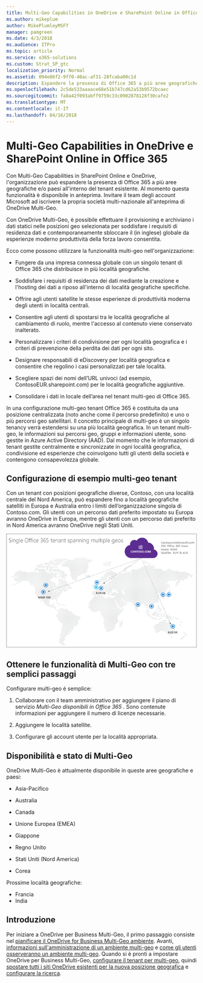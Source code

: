```yaml
---
title: Multi-Geo Capabilities in OneDrive e SharePoint Online in Office 365
ms.author: mikeplum
author: MikePlumleyMSFT
manager: pamgreen
ms.date: 4/3/2018
ms.audience: ITPro
ms.topic: article
ms.service: o365-solutions
ms.custom: Strat_SP_gtc
localization_priority: Normal
ms.assetid: 094e86f2-9ff0-40ac-af31-28fcaba00c1d
description: Espandere la presenza di Office 365 a più aree geografiche con funzionalità multi-geo in OneDrive e SharePoint Online.
ms.openlocfilehash: 2c5de533aaaace68e51b747cd62a53b9572bcaec
ms.sourcegitcommit: fa8a42f093abff9759c33c0902878128f30cafe2
ms.translationtype: MT
ms.contentlocale: it-IT
ms.lasthandoff: 04/16/2018
---
```

# <a name="multi-geo-capabilities-in-onedrive-and-sharepoint-online-in-office-365"></a>Multi-Geo Capabilities in OneDrive e SharePoint Online in Office 365

Con Multi-Geo Capabilities in SharePoint Online e OneDrive, l'organizzazione può espandere la presenza di Office 365 a più aree geografiche e/o paesi all'interno del tenant esistente. Al momento questa funzionalità è disponibile in anteprima. Invitare il team degli account Microsoft ad iscrivere la propria società multi-nazionale all'anteprima di OneDrive Multi-Geo.
  
Con OneDrive Multi-Geo, è possibile effettuare il provisioning e archiviano i dati statici nelle posizioni geo selezionata per soddisfare i requisiti di residenza dati e contemporaneamente sbloccare il (in inglese) globale da esperienze moderno produttività della forza lavoro consentita.
  
Ecco come possono utilizzare la funzionalità multi-geo nell'organizzazione:
  
- Fungere da una impresa connessa globale con un singolo tenant di Office 365 che distribuisce in più località geografiche.
    
- Soddisfare i requisiti di residenza dei dati mediante la creazione e l'hosting dei dati a riposo all'interno di località geografiche specifiche.
    
- Offrire agli utenti satellite le stesse esperienze di produttività moderna degli utenti in località centrali.
    
- Consentire agli utenti di spostarsi tra le località geografiche al cambiamento di ruolo, mentre l'accesso al contenuto viene conservato inalterato.
    
- Personalizzare i criteri di condivisione per ogni località geografica e i criteri di prevenzione della perdita dei dati per ogni sito.
    
- Designare responsabili di eDiscovery per località geografica e consentire che regolino i casi personalizzati per tale località.
    
- Scegliere spazi dei nomi dell’URL univoci (ad esempio, ContosoEUR.sharepoint.com) per le località geografiche aggiuntive.
    
- Consolidare i dati in locale dell’area nel tenant multi-geo di Office 365.
    
In una configurazione multi-geo tenant Office 365 è costituita da una posizione centralizzata (noto anche come il percorso predefinito) e uno o più percorsi geo satellitari. Il concetto principale di multi-geo è un singolo tenancy verrà estendersi su una più località geografica. In un tenant multi-geo, le informazioni sui percorsi geo, gruppi e informazioni utente, sono gestite in Azure Active Directory (AAD). Dal momento che le informazioni di tenant gestite centralmente e sincronizzate in ogni località geografica, condivisione ed esperienze che coinvolgono tutti gli utenti della società e contengono consapevolezza globale.
  
## <a name="sample-multi-geo-tenant-configuration"></a>Configurazione di esempio multi-geo tenant

Con un tenant con posizioni geografiche diverse, Contoso, con una località centrale del Nord America, può espandere fino a località geografiche satelliti in Europa e Australia entro i limiti dell’organizzazione singola di Contoso.com. Gli utenti con un percorso dati preferito impostato su Europa avranno OneDrive in Europa, mentre gli utenti con un percorso dati preferito in Nord America avranno OneDrive negli Stati Uniti.
  
![Mappa del mondo, che mostra geo percorsi per Contoso e gli altri percorsi geo disponibili](images/df317ccc-2e53-411d-9211-a5aee63ca1e5.png)
  
## <a name="get-multi-geo-features-in-three-simple-steps"></a>Ottenere le funzionalità di Multi-Geo con tre semplici passaggi

Configurare multi-geo è semplice:
  
1. Collaborare con il team amministrativo per aggiungere il piano di servizio _Multi-Geo disponibili in Office 365_ . Sono contenute informazioni per aggiungere il numero di licenze necessarie.
    
2. Aggiungere le località satellite.
    
3. Configurare gli account utente per la località appropriata.
    
## <a name="multi-geo-status-and-availability"></a>Disponibilità e stato di Multi-Geo

OneDrive Multi-Geo è attualmente disponibile in queste aree geografiche e paesi:
  
- Asia-Pacifico
    
- Australia
    
- Canada
    
- Unione Europea (EMEA)
    
- Giappone
    
- Regno Unito
    
- Stati Uniti (Nord America)
    
- Corea
      
Prossime località geografiche:
  
- Francia
- India
    
## <a name="getting-started"></a>Introduzione

Per iniziare a OneDrive per Business Multi-Geo, il primo passaggio consiste nel [pianificare il OneDrive for Business Multi-Geo ambiente](plan-for-multi-geo.md). Avanti, [informazioni sull'amministrazione di un ambiente multi-geo](administering-a-multi-geo-environment.md) e [come gli utenti osserveranno un ambiente multi-geo](multi-geo-user-experience.md). Quando si è pronti a impostare OneDrive per Business Multi-Geo, [configurare il tenant per multi-geo](multi-geo-tenant-configuration.md), quindi [spostare tutti i siti OneDrive esistenti per la nuova posizione geografica](move-onedrive-between-geo-locations.md) e [configurare la ricerca](configure-search-for-multi-geo.md).
